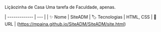 Liçãozinha de Casa
Uma tarefa de Faculdade, apenas.

| -------------  | --- |
| ✨ Nome        | SiteADM
| 🏷️ Tecnologias | HTML, CSS
| 🚀 URL         | (https://mpaina.github.io/SiteADM/SiteADM/site.html)
